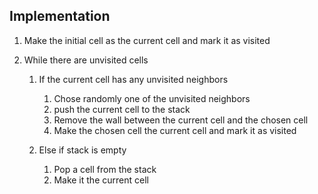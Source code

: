 ## Implementation

1. Make the initial cell as the current cell and mark it as visited
2. While there are unvisited cells

   1. If the current cell has any unvisited neighbors

      1. Chose randomly one of the unvisited neighbors
      2. push the current cell to the stack
      3. Remove the wall between the current cell and the chosen cell
      4. Make the chosen cell the current cell and mark it as visited

   2. Else if stack is empty

      1. Pop a cell from the stack
      2. Make it the current cell